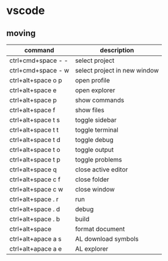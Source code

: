 # vscode

## moving
| command | description |
| ------- | ----------- |
| ctrl+cmd+space - - | select project |
| ctrl+cmd+space - w | select project in new window |
| ctrl+alt+space o p  | open profile |
| ctrl+alt+space e | open explorer |
| ctrl+alt+space p | show commands |
| ctrl+alt+space f | show files |
| ctrl+alt+space t s | toggle sidebar |
| ctrl+alt+space t t | toggle terminal |
| ctrl+alt+space t d | toggle debug |
| ctrl+alt+space t o | toggle output |
| ctrl+alt+space t p | toggle problems |
| ctrl+alt+space q | close active editor |
| ctrl+alt+space c f | close folder |
| ctrl+alt+space c w | close window |
| ctrl+alt+space . r | run |
| ctrl+alt+space . d | debug |
| ctrl+alt+space . b | build |
| ctrl+alt+space | format document |
| ctrl+alt+apace a s | AL download symbols |
| ctrl+alt+apace a e | AL explorer |



